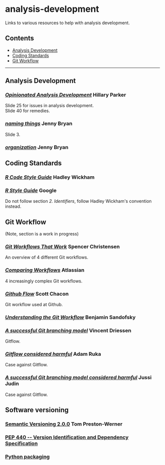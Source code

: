 # analysis-development

Links to various resources to help with analysis development.

## Contents

* [Analysis Development](#analysis-development)
* [Coding Standards](#coding-standards)
* [Git Workflow](#git-workflow)

------

## Analysis Development

### [*Opinionated Analysis Development*](https://www.slideshare.net/hilaryparker/opinionated-analysis-development?next_slideshow=1ßß) Hillary Parker

Slide 25 for issues in analysis development. <br>
Slide 40 for remedies.

### [*naming things*](http://www2.stat.duke.edu/~rcs46/lectures_2015/01-markdown-git/slides/naming-slides/naming-slides.pdf) Jenny Bryan

Slide 3.

### [*organization*](http://www2.stat.duke.edu/~rcs46/lectures_2015/01-markdown-git/slides/organization-slides/organization-slides.pdf) Jenny Bryan

## Coding Standards

### [*R Code Style Guide*](http://adv-r.had.co.nz/Style.html) Hadley Wickham

### [*R Style Guide*](https://google.github.io/styleguide/Rguide.xml) Google

Do not follow section *2. Identifiers*, follow Hadley Wickham's convention instead.

## Git Workflow
(Note, section is a work in progress)

### [*Git Workflows That Work*](http://blog.endpoint.com/2014/05/git-workflows-that-work.html) Spencer Christensen

An overview of 4 different Git workflows.

### [*Comparing Workflows*](https://www.atlassian.com/git/tutorials/comparing-workflows#gitflow-workflow) Atlassian

4 increasingly complex Git workflows.

### [*Github Flow*](http://scottchacon.com/2011/08/31/github-flow.html) Scott Chacon

Git workflow used at Github.

### [*Understanding the Git Workflow*](https://sandofsky.com/blog/git-workflow.html) Benjamin Sandofsky

### [*A successful Git branching model*](http://nvie.com/posts/a-successful-git-branching-model/) Vincent Driessen

Gitflow.

### [*Gitflow considered harmful*](http://endoflineblog.com/gitflow-considered-harmful) Adam Ruka

Case against Gitflow.

### [*A successful Git branching model considered harmful*](https://barro.github.io/2016/02/a-succesful-git-branching-model-considered-harmful/) Jussi Judin

Case against Gitflow.



## Software versioning

### [Semantic Versioning 2.0.0](https://semver.org/) Tom Preston-Werner

### [PEP 440 -- Version Identification and Dependency Specification](https://www.python.org/dev/peps/pep-0440/)




### [Python packaging](https://hynek.me/articles/sharing-your-labor-of-love-pypi-quick-and-dirty/)


